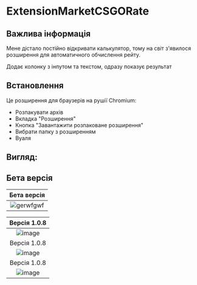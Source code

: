 # ExtensionMarketCSGORate

## Важлива інформація
Мене дістало постійно відкривати калькулятор, тому на світ з'явилося розширення для автоматичного обчислення рейту.

Додає колонку з інпутом та текстом, одразу показує результат

## Встановлення
Це розширення для браузерів на рушії Chromium:
- Розпакувати архів
- Вкладка "Розширення"
- Кнопка "Завантажити розпаковане розширення"
- Вибрати папку з розширенням
- Вуаля

## Вигляд:

## Бета версія
|            Бета версія            |
| :-----------------------------------------------------------------------------------------: |
|![gerwfgwf](https://github.com/hewwodarkness/ExtensionMarketCSGORate/assets/66019326/17ef9501-3ab0-4ec8-990a-161ee571fa88)|

|            Версія 1.0.8           |
| :-----------------------------------------------------------------------------------------: |
|![image](https://github.com/hewwodarkness/MarketCSGOExtensionRate/assets/66019326/f600a6f4-0f6f-4cd1-8156-9552ebeb356d)|
|            Версія 1.0.8           |
|![image](https://github.com/hewwodarkness/MarketCSGOExtensionRate/assets/66019326/cd887d63-7c5f-4889-8e07-2cb88b087c41)|
|            Версія 1.0.8           |
|![image](https://github.com/hewwodarkness/MarketCSGOExtensionRate/assets/66019326/5e6ceb8c-e646-4069-9ae2-29b5fd0710cc)|



